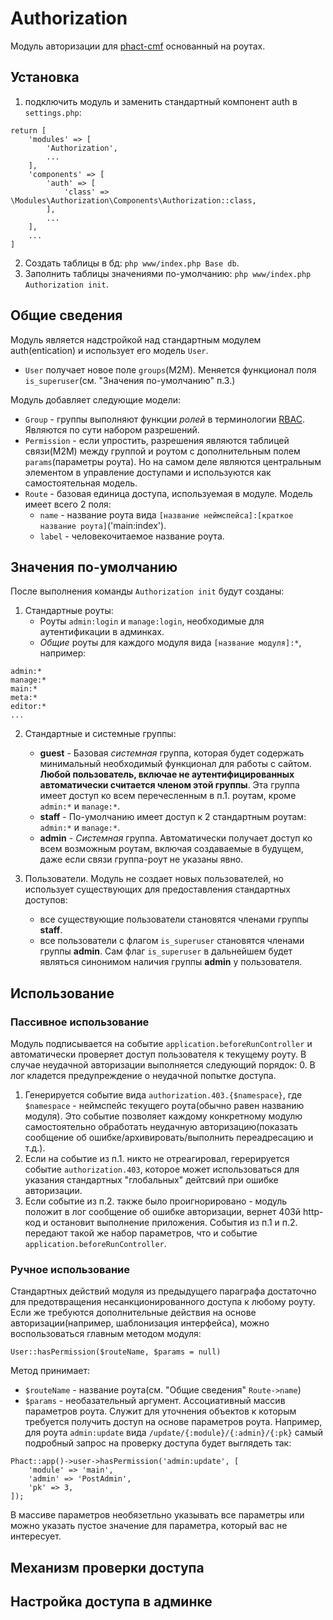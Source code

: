 # Authorization
Модуль авторизации для [phact-cmf](https://github.com/phact-cmf) основанный на роутах.

## Установка
1. подключить модуль и заменить стандартный компонент auth в `settings.php`:
```
return [
	'modules' => [
		'Authorization',
		...
	],
	'components' => [
		'auth' => [
			'class' => \Modules\Authorization\Components\Authorization::class,
		],
		...
	],
	...
]
```
2. Создать таблицы в бд: `php www/index.php Base db`.
3. Заполнить таблицы значениями по-умолчанию: `php www/index.php Authorization init`.

## Общие сведения
Модуль является надстройкой над стандартным модулем auth(entication) и использует его модель `User`.
* `User` получает новое поле `groups`(М2М). Меняется функционал поля `is_superuser`(см. "Значения по-умолчанию" п.3.)

Модуль добавляет следующие модели:
* `Group` - группы выполняют функции *ролей* в терминологии [RBAC](https://ru.wikipedia.org/wiki/Управление_доступом_на_основе_ролей). Являются по сути набором разрешений.
* `Permission` - если упростить, разрешения являются таблицей связи(М2М) между группой и роутом с дополнительным полем `params`(параметры роута). Но на самом деле являются центральным элементом в управление доступами и используются как самостоятельная модель.
* `Route` - базовая единица доступа, используемая в модуле. Модель имеет всего 2 поля:
   * `name` - название роута вида `[название неймспейса]:[краткое название роута]`('main:index').
   * `label` - человекочитаемое название роута. 

## Значения по-умолчанию
После выполнения команды `Authorization init` будут созданы:
1. Стандартные роуты:
   * Роуты `admin:login` и `manage:login`, необходимые для аутентификации в админках.
   * *Общие* роуты для каждого модуля вида `[название модуля]:*`, например:
```
admin:*
manage:*
main:*
meta:*
editor:*
...
```

2. Стандартные и системные группы:

   * **guest** - Базовая *системная* группа, которая будет содержать минимальный необходимый функционал для работы с сайтом. **Любой пользователь, включае не аутентифицированных автоматически считается членом этой группы**. Эта группа имеет доступ ко всем перечесленным в п.1. роутам, кроме `admin:*` и `manage:*`.
   * **staff** - По-умолчанию имеет доступ к 2 стандартным роутам: `admin:*` и `manage:*`.
   * **admin** - *Системная* группа. Автоматически получает доступ ко всем возможным роутам, включая создаваемые в будущем, даже если связи группа-роут не указаны явно.
   
3. Пользователи. Модуль не создает новых пользователей, но использует существующих для предоставления стандартных доступов:
   * все существующие пользователи становятся членами группы **staff**.
   * все пользователи с флагом `is_superuser` становятся членами группы **admin**. Сам флаг `is_superuser` в дальнейшем будет являться синонимом наличия группы **admin** у пользователя.

## Использование
### Пассивное использование
Модуль подписывается на событие `application.beforeRunController` и автоматически проверяет доступ пользователя к текущему роуту. В случае неудачной авторизации выполняется следующий порядок:
0. В лог кладется предупреждение о неудачной попытке доступа.
1. Генерируется событие вида `authorization.403.{$namespace}`, где `$namespace` - неймспейс текущего роута(обычно равен названию модуля). Это событие позволяет каждому конкретному модулю самостоятельно обработать неудачную авторизацию(показать сообщение об ошибке/архивировать/выполнить переадресацию и т.д.).
2. Если на событие из п.1. никто не отреагировал, герерируется событие `authorization.403`, которое может использоваться для указания стандартных "глобальных" дейтсвий при ошибке авторизации.
3. Если событие из п.2. также было проигнорировано - модуль положит в лог сообщение об ошибке авторизации, вернет 403й http-код и остановит выполнение приложения.
События из п.1 и п.2. передают такой же набор параметров, что и событие `application.beforeRunController`.

### Ручное использование
Стандартных действий модуля из предыдущего параграфа достаточно для предотвращения несанкционированного доступа к любому роуту.
Если же требуются дополнительные действия на основе авторизации(например, шаблонизация интерфейса), можно воспользоваться главным методом модуля:
```
User::hasPermission($routeName, $params = null)
```
Метод принимает:
* `$routeName` - название роута(см. "Общие сведения" `Route->name`)
* `$params` - необазательный аргумент. Ассоциативный массив параметров роута. Служит для уточнения объектов к которым требуется получить доступ на основе параметров роута. Например, для роута `admin:update` вида `/update/{:module}/{:admin}/{:pk}` самый подробный запрос на проверку доступа будет выглядеть так:
```
Phact::app()->user->hasPermission('admin:update', [
	'module' => 'main',
	'admin' => 'PostAdmin',
	'pk' => 3,
]);
```
В массиве параметров необязетльно указывать все параметры или можно указать пустое значение для параметра, который вас не интересует.

## Механизм проверки доступа

## Настройка доступа в админке
